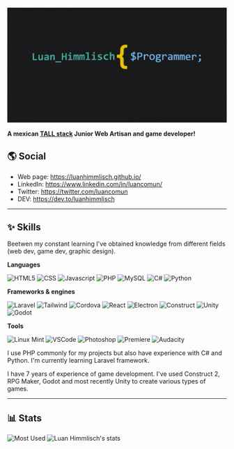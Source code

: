 ![LuanHimmlisch](https://github.com/LuanHimmlisch/luanhimmlisch.github.io/blob/main/img/cover.jpg)

**A mexican [TALL stack](https://github.com/LuanHimmlisch/webstack#tall) Junior Web Artisan and game developer!**


## 🌎 Social
* Web page: https://luanhimmlisch.github.io/
* LinkedIn: https://www.linkedin.com/in/luancomun/
* Twitter: https://twitter.com/luancomun
* DEV: https://dev.to/luanhimmlisch

---

## ✨ Skills 

Beetwen my constant learning I've obtained knowledge from different fields (web dev, game dev, graphic design).

**Languages**

![HTML5](https://img.shields.io/badge/HTML5-CE5C00?style=flat&logo=html5&logoColor=white)
![CSS](https://img.shields.io/badge/CSS-3465A4?style=flat&logo=css3&logoColor=white)
![Javascript](https://img.shields.io/badge/Javascript-C4A000?style=flat&logo=javascript&logoColor=white)
![PHP](https://img.shields.io/badge/PHP-777BB4?style=flat&logo=php&logoColor=white)
![MySQL](https://img.shields.io/badge/MySQL-4479A1?style=flat&logo=mysql&logoColor=white)
![C#](https://img.shields.io/badge/C%23-blueviolet?style=flat&logo=c-sharp&logoColor=white)
![Python](https://img.shields.io/badge/Python-3776AB?style=flat&logo=python&logoColor=white)

**Frameworks & engines**

![Laravel](https://img.shields.io/badge/Laravel-FF2D20?style=flat&logo=laravel&logoColor=white)
![Tailwind](https://img.shields.io/badge/Tailwind%20CSS-38B2AC?style=flat&logo=tailwind-css&logoColor=white)
![Cordova](https://img.shields.io/badge/Cordova-E8E8E8?style=flat&logo=apache-cordova&logoColor=black)
![React](https://img.shields.io/badge/React%20JS-56C8E7?style=flat&logo=react&logoColor=white)
![Electron](https://img.shields.io/badge/Electron-47848F?style=flat&logo=electron&logoColor=white)
![Construct](https://img.shields.io/badge/Construct%202-555753?style=flat)
![Unity](https://img.shields.io/badge/Unity-000?style=flat&logo=unity&logoColor=white)
![Godot](https://img.shields.io/badge/Godot-478CBF?style=flat&logo=godot-engine&logoColor=white)

**Tools**

![Linux Mint](https://img.shields.io/badge/Linux-87CF3E?style=flat&logo=linux-mint&logoColor=white)
![VSCode](https://img.shields.io/badge/VSCode-007ACC?style=flat&logo=visual-studio-code&logoColor=white)
![Photoshop](https://img.shields.io/badge/Photoshop-31A8FF?style=flat&logo=adobe-photoshop&logoColor=white)
![Premiere](https://img.shields.io/badge/Premiere-9999FF?style=flat&logo=adobe-premiere-pro&logoColor=white)
![Audacity](https://img.shields.io/badge/Audacity-0000CC?style=flat&logo=audacity&logoColor=white)

I use PHP commonly for my projects but also have experience with C# and Python. I'm currently learning Laravel framework.

I have 7 years of experience of game development. I've used Construct 2, RPG Maker, Godot and most recently Unity to create various types of games.

---

## 📊 Stats
![Most Used](https://github-readme-stats.vercel.app/api/top-langs/?username=luanhimmlisch&count_private=true&theme=dark)
![Luan Himmlisch's stats](https://github-readme-stats.vercel.app/api?username=luanhimmlisch&count_private=true&show_icons=true&theme=dark)
